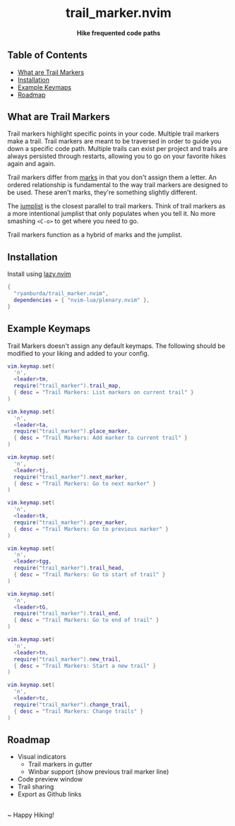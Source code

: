 <div align="center">

# trail_marker.nvim
#### Hike frequented code paths

</div>

## Table of Contents
* [What are Trail Markers](#what-are-trail-markers)
* [Installation](#installation)
* [Example Keymaps](#example-keymaps)
* [Roadmap](#roadmap)


## What are Trail Markers
Trail markers highlight specific points in your code. Multiple trail markers make a trail. Trail markers are meant
to be traversed in order to guide you down a specific code path. Multiple trails can exist per project and trails are
always persisted through restarts, allowing you to go on your favorite hikes again and again.

Trail markers differ from [marks](https://neovim.io/doc/user/motion.html#mark-motions) in that you don't assign them
a letter. An ordered relationship is fundamental to the way trail markers are designed to be used. These aren't marks,
they're something slightly different.

The [jumplist](https://neovim.io/doc/user/motion.html#jump-motions) is the closest parallel to trail markers. Think of
trail markers as a more intentional jumplist that only populates when you tell it. No more smashing `<C-o>` to get
where you need to go.

Trail markers function as a hybrid of marks and the jumplist.

## Installation

Install using [lazy.nvim](https://github.com/folke/lazy.nvim)

```lua
{
  "ryanburda/trail_marker.nvim",
  dependencies = { "nvim-lua/plenary.nvim" },
}
```


## Example Keymaps

Trail Markers doesn't assign any default keymaps. The following should be modified to your liking and added to
your config.

```lua
vim.keymap.set(
  'n',
  <leader>tm,
  require("trail_marker").trail_map,
  { desc = "Trail Markers: List markers on current trail" }
)

vim.keymap.set(
  'n',
  <leader>ta,
  require("trail_marker").place_marker,
  { desc = "Trail Markers: Add marker to current trail" }
)

vim.keymap.set(
  'n',
  <leader>tj,
  require("trail_marker").next_marker,
  { desc = "Trail Markers: Go to next marker" }
)

vim.keymap.set(
  'n',
  <leader>tk,
  require("trail_marker").prev_marker,
  { desc = "Trail Markers: Go to previous marker" }
)

vim.keymap.set(
  'n',
  <leader>tgg,
  require("trail_marker").trail_head,
  { desc = "Trail Markers: Go to start of trail" }
)

vim.keymap.set(
  'n',
  <leader>tG,
  require("trail_marker").trail_end,
  { desc = "Trail Markers: Go to end of trail" }
)

vim.keymap.set(
  'n',
  <leader>tn,
  require("trail_marker").new_trail,
  { desc = "Trail Markers: Start a new trail" }
)

vim.keymap.set(
  'n',
  <leader>tc,
  require("trail_marker").change_trail,
  { desc = "Trail Markers: Change trails" }
)
```


## Roadmap
- Visual indicators
  - Trail markers in gutter
  - Winbar support (show previous trail marker line)
- Code preview window
- Trail sharing
- Export as Github links


##
~ Happy Hiking!
